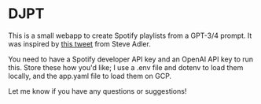 # DJPT

This is a small webapp to create Spotify playlists from a GPT-3/4 prompt. It was inspired by [this tweet](https://twitter.com/sjgadler/status/1600948066948771840) from Steve Adler. 

You need to have a Spotify developer API key and an OpenAI API key to run this. Store these how you'd like; I use a .env file and dotenv to load them locally, and the app.yaml file to load them on GCP.

Let me know if you have any questions or suggestions!

